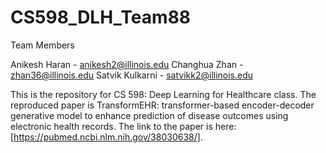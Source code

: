 # CS598_DLH_Team88

Team Members

Anikesh Haran - anikesh2@illinois.edu
Changhua Zhan - zhan36@illinois.edu
Satvik Kulkarni - satvikk2@illinois.edu

This is the repository for CS 598: Deep Learning for Healthcare class. The reproduced paper is TransformEHR: transformer-based encoder-decoder generative model to enhance prediction of disease outcomes using electronic health records. The link to the paper is here: [https://pubmed.ncbi.nlm.nih.gov/38030638/].
